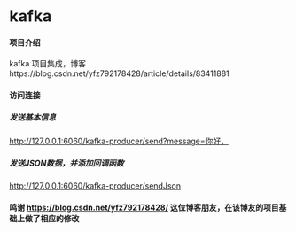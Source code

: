 # kafka

#### 项目介绍
kafka 项目集成，博客https://blog.csdn.net/yfz792178428/article/details/83411881

#### 访问连接
##### 发送基本信息
http://127.0.0.1:6060/kafka-producer/send?message=你好，

##### 发送JSON数据，并添加回调函数
http://127.0.0.1:6060/kafka-producer/sendJson

#### 鸣谢 https://blog.csdn.net/yfz792178428/ 这位博客朋友，在该博友的项目基础上做了相应的修改

